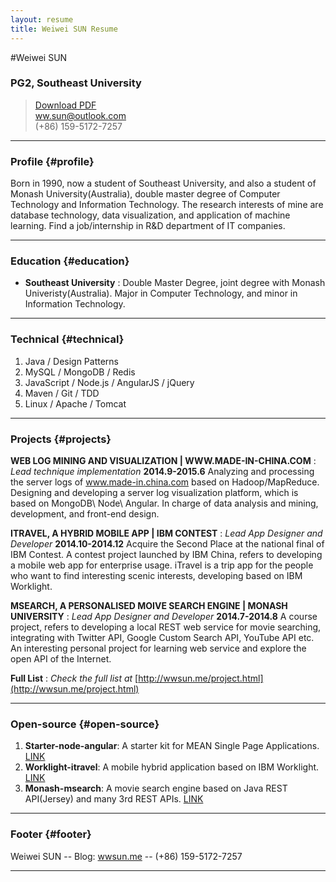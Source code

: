 ```yaml
---
layout: resume
title: Weiwei SUN Resume
---
```


#Weiwei SUN

### PG2, Southeast University

> [Download PDF](/data/resume_en.pdf)  
> [ww.sun@outlook.com](ww.sun@outlook.com)  
> (+86) 159-5172-7257

------

### Profile {#profile}

Born in 1990, now a student of Southeast University, and also a student of Monash University(Australia), double master degree of Computer Technology and Information Technology. The research interests of mine are database technology, data visualization, and application of machine learning. Find a job/internship in R&D department of IT companies.

------

### Education {#education}

* __Southeast University__
  : Double Master Degree, joint degree with Monash Univeristy(Australia). Major in Computer Technology, and minor in Information Technology.

-------

### Technical {#technical}

1. Java / Design Patterns
2. MySQL / MongoDB / Redis
2. JavaScript / Node.js / AngularJS / jQuery
3. Maven / Git / TDD
4. Linux / Apache / Tomcat

------

### Projects {#projects}

__WEB LOG MINING AND VISUALIZATION | WWW.MADE-IN-CHINA.COM__
: *Lead technique implementation*
  __2014.9-2015.6__
  Analyzing and processing the server logs of www.made-in.china.com based on Hadoop/MapReduce. Designing and developing a server log visualization platform, which is based on MongoDB\ Node\ Angular. In charge of data analysis and mining, development, and front-end design.
<br>

__ITRAVEL, A HYBRID MOBILE APP | IBM CONTEST__
: *Lead App Designer and Developer*
  __2014.10-2014.12__
  Acquire the Second Place at the national final of IBM Contest. A contest project launched by IBM China, refers to developing a mobile web app for enterprise usage. iTravel is a trip app for the people who want to find interesting scenic interests, developing based on IBM Worklight.
<br>

__MSEARCH, A PERSONALISED MOIVE SEARCH ENGINE | MONASH UNIVERSITY__
: *Lead App Designer and Developer*
  __2014.7-2014.8__
  A course project, refers to developing a local REST web service for movie searching, integrating with Twitter API, Google Custom Search API, YouTube API etc. An interesting personal project for learning web service and explore the open API of the Internet.
<br>

__Full List__
: *Check the full list at*
  [http://wwsun.me/project.html](http://wwsun.me/project.html)

------

### Open-source {#open-source}

1. **Starter-node-angular**: A starter kit for MEAN Single Page Applications. [LINK](https://github.com/wwsun/starter-node-angular)
2. **Worklight-itravel**: A mobile hybrid application based on IBM Worklight. [LINK](https://github.com/wwsun/worklight-itravel-mobile)
3. **Monash-msearch**: A movie search engine based on Java REST API(Jersey) and many 3rd REST APIs. [LINK](https://github.com/wwsun/monash-msearch)

------

### Footer {#footer}

Weiwei SUN -- Blog: [wwsun.me](http://wwsun.me) -- (+86) 159-5172-7257

------